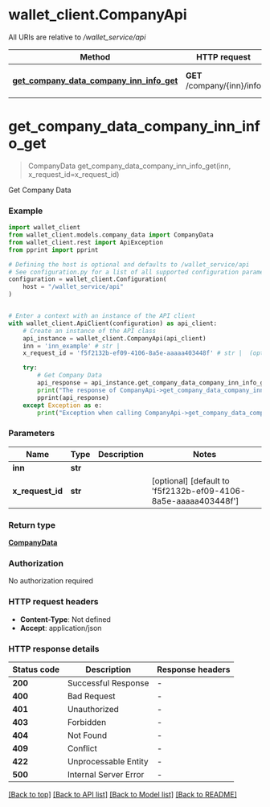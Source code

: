 # wallet_client.CompanyApi

All URIs are relative to */wallet_service/api*

Method | HTTP request | Description
------------- | ------------- | -------------
[**get_company_data_company_inn_info_get**](CompanyApi.md#get_company_data_company_inn_info_get) | **GET** /company/{inn}/info | Get Company Data


# **get_company_data_company_inn_info_get**
> CompanyData get_company_data_company_inn_info_get(inn, x_request_id=x_request_id)

Get Company Data

### Example


```python
import wallet_client
from wallet_client.models.company_data import CompanyData
from wallet_client.rest import ApiException
from pprint import pprint

# Defining the host is optional and defaults to /wallet_service/api
# See configuration.py for a list of all supported configuration parameters.
configuration = wallet_client.Configuration(
    host = "/wallet_service/api"
)


# Enter a context with an instance of the API client
with wallet_client.ApiClient(configuration) as api_client:
    # Create an instance of the API class
    api_instance = wallet_client.CompanyApi(api_client)
    inn = 'inn_example' # str | 
    x_request_id = 'f5f2132b-ef09-4106-8a5e-aaaaa403448f' # str |  (optional) (default to 'f5f2132b-ef09-4106-8a5e-aaaaa403448f')

    try:
        # Get Company Data
        api_response = api_instance.get_company_data_company_inn_info_get(inn, x_request_id=x_request_id)
        print("The response of CompanyApi->get_company_data_company_inn_info_get:\n")
        pprint(api_response)
    except Exception as e:
        print("Exception when calling CompanyApi->get_company_data_company_inn_info_get: %s\n" % e)
```



### Parameters


Name | Type | Description  | Notes
------------- | ------------- | ------------- | -------------
 **inn** | **str**|  | 
 **x_request_id** | **str**|  | [optional] [default to &#39;f5f2132b-ef09-4106-8a5e-aaaaa403448f&#39;]

### Return type

[**CompanyData**](CompanyData.md)

### Authorization

No authorization required

### HTTP request headers

 - **Content-Type**: Not defined
 - **Accept**: application/json

### HTTP response details

| Status code | Description | Response headers |
|-------------|-------------|------------------|
**200** | Successful Response |  -  |
**400** | Bad Request |  -  |
**401** | Unauthorized |  -  |
**403** | Forbidden |  -  |
**404** | Not Found |  -  |
**409** | Conflict |  -  |
**422** | Unprocessable Entity |  -  |
**500** | Internal Server Error |  -  |

[[Back to top]](#) [[Back to API list]](../README.md#documentation-for-api-endpoints) [[Back to Model list]](../README.md#documentation-for-models) [[Back to README]](../README.md)

